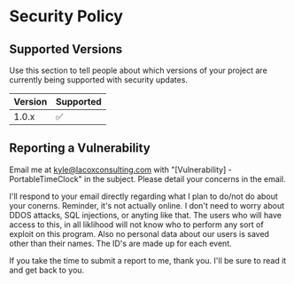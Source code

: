 # Security Policy

## Supported Versions

Use this section to tell people about which versions of your project are
currently being supported with security updates.

| Version | Supported          |
| ------- | ------------------ |
| 1.0.x   | :white_check_mark: |


## Reporting a Vulnerability

Email me at <kyle@lacoxconsulting.com> with "[Vulnerability] - PortableTimeClock" in the subject. Please detail your concerns in the email.

I'll respond to your email directly regarding what I plan to do/not do about your conerns. Reminder, it's not actually online. I don't need to 
worry about DDOS attacks, SQL injections, or anyting like that. The users who will have access to this, in all liklihood will not know who to perform 
any sort of exploit on this program. Also no personal data about our users is saved other than their names. The ID's are made up for each event. 

If you take the time to submit a report to me, thank you. I'll be sure to read it and get back to you.
